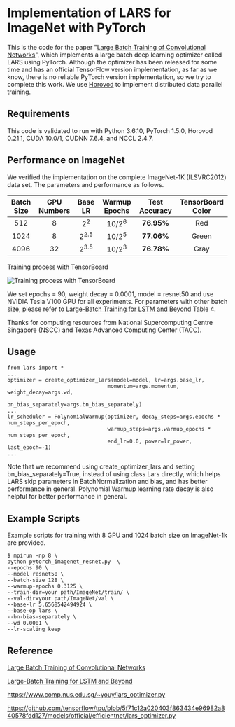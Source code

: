 # Implementation of LARS for ImageNet with PyTorch

This is the code for the paper "[Large Batch Training of Convolutional Networks](https://arxiv.org/abs/1708.03888)", which implements a large batch deep learning optimizer called LARS using PyTorch. Although the optimizer has been released for some time and has an official TensorFlow version implementation, as far as we know, there is no reliable PyTorch version implementation, so we try to complete this work. We use [Horovod](https://github.com/horovod/horovod) to implement distributed data parallel training.

## Requirements

This code is validated to run with Python 3.6.10, PyTorch 1.5.0, Horovod 0.21.1, CUDA 10.0/1, CUDNN 7.6.4, and NCCL 2.4.7.

## Performance on ImageNet

We verified the implementation on the complete ImageNet-1K (ILSVRC2012) data set. The parameters and performance as follows.

| Batch Size | GPU Numbers |     Base LR     |  Warmup Epochs   | Test Accuracy | TensorBoard Color |
| :--------: | :---------: | :-------------: | :--------------: | :-----------: | :---------------: |
|    512     |      8      |  2<sup>2</sup>  | 10/2<sup>6</sup> |  **76.95%**   |        Red        |
|    1024    |      8      | 2<sup>2.5</sup> | 10/2<sup>5</sup> |  **77.06%**   |       Green       |
|    4096    |     32      | 2<sup>3.5</sup> | 10/2<sup>3</sup> |  **76.78%**   |       Gray        |

Training process with TensorBoard

![Training process with TensorBoard](https://raw.githubusercontent.com/binmakeswell/LARS-ImageNet-PyTorch/main/Training%20process%20with%20TensorBoard.jpg)

We set epochs = 90, weight decay = 0.0001, model = resnet50 and use NVIDIA Tesla V100 GPU for all experiments. For parameters with other batch size, please refer to [Large-Batch Training for LSTM and Beyond](https://arxiv.org/abs/1901.08256) Table 4.

Thanks for computing resources from National Supercomputing Centre Singapore (NSCC) and Texas Advanced Computing Center (TACC).

## Usage

```
from lars import *
...
optimizer = create_optimizer_lars(model=model, lr=args.base_lr,
                                momentum=args.momentum, weight_decay=args.wd,
                                bn_bias_separately=args.bn_bias_separately)
...
lr_scheduler = PolynomialWarmup(optimizer, decay_steps=args.epochs * num_steps_per_epoch,
                                warmup_steps=args.warmup_epochs * num_steps_per_epoch,
                                end_lr=0.0, power=lr_power, last_epoch=-1)
...
```

Note that we recommend using create_optimizer_lars and setting bn_bias_separately=True, instead of using class Lars directly, which helps LARS skip parameters in BatchNormalization and bias, and has better performance in general. Polynomial Warmup learning rate decay is also helpful for better performance in general.

## Example Scripts

Example scripts for training with 8 GPU and 1024 batch size on ImageNet-1k are provided.

```
$ mpirun -np 8 \
python pytorch_imagenet_resnet.py  \
--epochs 90 \
--model resnet50 \
--batch-size 128 \
--warmup-epochs 0.3125 \
--train-dir=your path/ImageNet/train/ \
--val-dir=your path/ImageNet/val \
--base-lr 5.6568542494924 \
--base-op lars \
--bn-bias-separately \
--wd 0.0001 \
--lr-scaling keep
```

## Reference

[Large Batch Training of Convolutional Networks](https://arxiv.org/abs/1708.03888)

[Large-Batch Training for LSTM and Beyond](https://arxiv.org/abs/1901.08256)

https://www.comp.nus.edu.sg/~youy/lars_optimizer.py

https://github.com/tensorflow/tpu/blob/5f71c12a020403f863434e96982a840578fdd127/models/official/efficientnet/lars_optimizer.py
